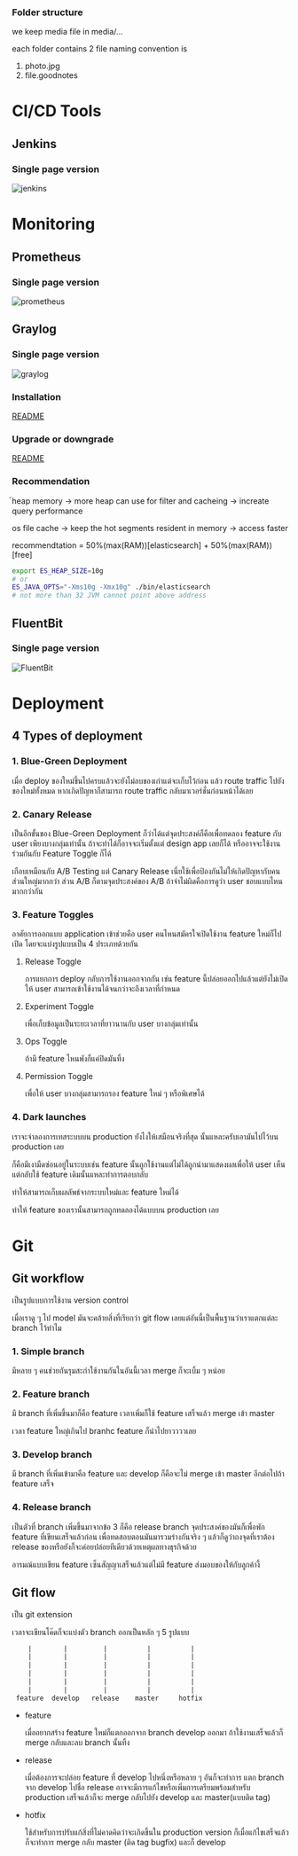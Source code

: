 ### Folder structure

we keep media file in media/... 

each folder contains 2 file naming convention is

1. photo.jpg
2. file.goodnotes

# CI/CD Tools

## Jenkins

### Single page version

![jenkins](./media/ci-cd-tool/jenkins/photo.jpg)

# Monitoring

## Prometheus

### Single page version

![prometheus](./media/monitoring/prometheus/photo.jpg)

## Graylog

### Single page version

![graylog](./media/monitoring/graylog/photo.jpg)

### Installation

[README](./installation/monitoring/graylog/README.md)

### Upgrade or downgrade

[README](./installation/monitoring/graylog/upgrade.md)

### Recommendation

้heap memory -> more heap can use for filter and cacheing -> increate query performance

os file cache -> keep the hot segments resident in memory -> access faster

recommendtation = 50%(max(RAM))[elasticsearch] + 50%(max(RAM))[free]

```bash
export ES_HEAP_SIZE=10g
# or
ES_JAVA_OPTS="-Xms10g -Xmx10g" ./bin/elasticsearch
# not more than 32 JVM cannot point above address
```

## FluentBit

### Single page version

![FluentBit](./media/monitoring/fluentbit/photo.jpg)

# Deployment

## 4 Types of deployment

### 1. Blue-Green Deployment

เมื่อ deploy ของใหม่ขึ้นไปครบแล้วจะยังไม่ลบของเก่าแต่จะเก็บไว้ก่อน แล้ว route traffic ไปยังของใหม่ทั้งหมด หากเกิดปัญหาก็สามารถ route traffic กลับมาเวอร์ชั่นก่อนหน้าได้เลย

### 2. Canary Release

เป็นอีกขั้นของ Blue-Green Deployment ก็ว่าได้แต่จุดประสงค์ก็คือเพื่อทดลอง feature กับ user เพียงบางกลุ่มเท่านั้น ถ้าจะทำได้ก็อาจจะเริ่มตั้งแต่ design app เลยก็ได้ หรืออาจจะใช้งานร่วมกันกับ Feature Toggle ก็ได้

เกือบเหมือนกับ A/B Testing แต่ Canary Release เนี่ยใช้เพื่อป้องกันไม่ให้เกิดปัญหากับคนส่วนใหญ่มากกว่า ส่วน A/B ก็ตามจุดประสงค์ของ A/B ถ้าจำไม่ผิดคือการดูว่า user ชอบแบบไหนมากกว่ากัน

### 3. Feature Toggles

อาศัยการออกแบบ application เข้าช่วยคือ user คนไหนสมัครใจเปิดใช้งาน feature ใหม่ก็ไปเปิด โดยจะแบ่งรูปแบบเป็น 4 ประเภทด้วยกัน

1. Release Toggle
    
    การแยกการ deploy กลับการใช้งานออกจากกัน เช่น feature นี้ปล่อยออกไปแล้วแต่ยังไม่เปิดให้ user สามารถเข้าใช้งานได้จนกว่าจะถึงเวลาที่กำหนด

2. Experiment Toggle

    เพื่อเก็บข้อมูลเป็นระยะเวลาที่ยาวนานกับ user บางกลุ่มเท่านั้น

3. Ops Toggle

    ถ้ามี feature ไหนพังก็แค่ปิดมันทิ้ง

4. Permission Toggle

    เพื่อให้ user บางกลุ่มสามารถรอง feature ใหม่ ๆ หรือพิเศษได้

### 4. Dark launches

เราจะจำลองการเทสระบบบน production ยังไงให้เสมือนจริงที่สุด นั้นแหละครับเอามันไปไว้บน production เลย

ก็คือมีเงามืดซ่อนอยู่ในระบบเช่น feature นั้นถูกใช้งานแต่ไม่ได้ถูกนำมาแสดงผลเพื่อให้ user เห็นแต่กลับใช้ feature เดิมนั้นแหละทำการตอบกลับ

ทำให้สามารถเก็บผลลัพธ์จากระบบใหม่และ feature ใหม่ได้

ทำให้ feature ของเรานั้นสามารถถูกทดลองได้แบบบน production เลย

# Git

## Git workflow

เป็นรูปแบบการใช้งาน version control

เมื่อเราดู ๆ ไป model มันจะคล้ายสิ่งที่เรียกว่า git flow เลยแต่อันนี้เป็นพื้นฐานว่าเราแตกแต่ละ branch ไว้ทำไม

### 1. Simple branch

มีหลาย ๆ คนช่วยกันรุมสะกำใช้งานกันในอันนี้เวลา merge ก็จะเบิ้ม ๆ หน่อย

### 2. Feature branch

มี branch ที่เพิ่มขึ้นมาก็คือ feature เวลาเพิ่มก็ใช้ feature เสร็จแล้ว merge เข้า master

เวลา feature ใหญ่เกินไป branhc feature ก็นำไปยาววววเลย

### 3. Develop branch

มี branch ที่เพิ่มเข้ามาคือ feature และ develop ก็คือจะไม่ merge เข้า master อีกต่อไปถ้า feature เสร็จ

### 4. Release branch 

เป็นตัวที่ branch เพิ่มขึ้นมาจากข้อ 3 ก็คือ release branch จุดประสงค์ของมันก็เพื่อพัก feature ที่เขียนเสร็จแล้วก่อน เพื่อทดสอบตอนมันมารวมร่างกันจริง ๆ แล้วก็ดูว่าถงจุดที่เราต้อง release ของหรือยังก็จะค่อยปล่อยทีเดียวด้วยเหตุผลทางธุรกิจด้วย

อารมณ์แบบเขียน feature เซ็นสัญญาเสร็จแล้วแต่ไม่มี feature ส่งมอบของให้กับลูกค้างี้

## Git flow

เป็น git extension 

เวลาจะเขียนโค๊ดก็จะแบ่งตัว branch ออกเป็นหลัก ๆ 5 รูปแบบ

```txt
    |        |         |          |          |
    |        |         |          |          |
    |        |         |          |          |
    |        |         |          |          |
    |        |         |          |          |
    |        |         |          |          |
 feature  develop   release    master     hotfix  
```

- feature

    เมื่ออยากสร้าง feature ใหม่ก็แตกออกจาก branch develop ออกมา ถ้าใช้งานเสร็จแล้วก็ merge กลับและลบ branch นั้นทิ้ง

- release

    เมื่อต้องการจะปล่อย feature ที่ develop ไปหนึ่งหรือหลาย ๆ อันก็จะทำการ แตก branch จาก develop ไปชื่อ release อาจจะมีการแก้ไขหรือเพิ่มการเตรียมพร้อมสำหรับ production เสร็จแล้วก็จะ merge กลับไปยัง develop และ master(แบบติด tag)

- hotfix

    ใช้สำหรับการปรับแก้สิ่งที่ไม่คาดคิดว่าจะเกิดขึ้นใน production version ก็เมื่อแก้ไขเสร็จแล้วก็จะทำการ merge กลับ master (ติด tag bugfix) และก็ develop